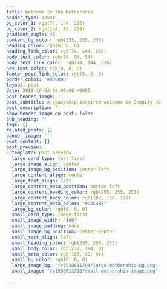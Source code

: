 ```yaml
---
title: Welcome to the Mothership
header_type: cover
bg_color_1: rgb(74, 144, 226)
bg_color_2: rgb(144, 19, 254)
gradient_angle: 45
content_bg_color: rgb(255, 255, 255)
heading_color: rgb(0, 0, 0)
heading_link_color: rgb(74, 144, 226)
body_text_color: rgb(54, 54, 54)
body_text_link_color: rgb(74, 144, 226)
nav_text_color: rgb(0, 0, 0)
footer_post_link_color: rgb(0, 0, 0)
border_color: "#000000"
layout: post
date: 2018-10-03 00:00:00 +0000
post_header_image: ''
post_subtitle: A spaceship inspired welcome to Shopify HQ
post_description: ''
show_header_image_on_post: false
sub_heading: ''
tags: []
related_posts: []
banner_image: ''
post_content: []
post_preview:
- template: post-preview
  large_card_type: text-first
  large_image_align: center
  large_image_bg_position: center-left
  large_content_align: center
  large_text_align: left
  large_content_meta_position: bottom-left
  large_content_heading_color: rgb(255, 255, 255)
  large_content_body_color: rgb(182, 160, 128)
  large_content_meta_color: "#CDC4B8"
  large_bg_color: rgb(0, 0, 0)
  small_card_type: image-first
  small_image_width: '100'
  small_image_padding: none
  small_image_bg_position: center-center
  small_text_align: left
  small_heading_color: rgb(255, 255, 255)
  small_body_color: rgb(237, 194, 0)
  small_meta_color: rgb(103, 98, 92)
  small_bg_color: rgb(0, 0, 0)
  large_image_bg: "/v1538611204/large-mothership-bg.png"
  small_image: "/v1538611318/small-mothership-image.png"

---
```

